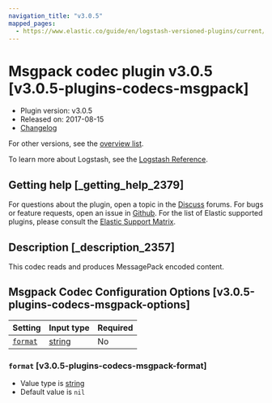 ```yaml
---
navigation_title: "v3.0.5"
mapped_pages:
  - https://www.elastic.co/guide/en/logstash-versioned-plugins/current/v3.0.5-plugins-codecs-msgpack.html
---
```


# Msgpack codec plugin v3.0.5 [v3.0.5-plugins-codecs-msgpack]

* Plugin version: v3.0.5
* Released on: 2017-08-15
* [Changelog](https://github.com/logstash-plugins/logstash-codec-msgpack/blob/v3.0.5/CHANGELOG.md)

For other versions, see the [overview list](codec-msgpack-index.md).

To learn more about Logstash, see the [Logstash Reference](https://www.elastic.co/guide/en/logstash/current/index.html).

## Getting help [_getting_help_2379]

For questions about the plugin, open a topic in the [Discuss](http://discuss.elastic.co) forums. For bugs or feature requests, open an issue in [Github](https://github.com/logstash-plugins/logstash-codec-msgpack). For the list of Elastic supported plugins, please consult the [Elastic Support Matrix](https://www.elastic.co/support/matrix#matrix_logstash_plugins).

## Description [_description_2357]

This codec reads and produces MessagePack encoded content.

## Msgpack Codec Configuration Options [v3.0.5-plugins-codecs-msgpack-options]

| Setting | Input type | Required |
| :- | :- | :- |
| [`format`](v3-0-5-plugins-codecs-msgpack.md#v3.0.5-plugins-codecs-msgpack-format) | [string](/lsr/value-types.md#string) | No |

### `format` [v3.0.5-plugins-codecs-msgpack-format]

* Value type is [string](/lsr/value-types.md#string)
* Default value is `nil`
